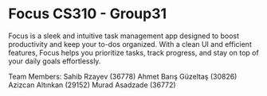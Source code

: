 # Focus CS310 - Group31
Focus is a sleek and intuitive task management app designed to boost productivity and keep your to-dos organized. With a clean UI and efficient features, Focus helps you prioritize tasks, track progress, and stay on top of your daily goals effortlessly.

Team Members:
Sahib Rzayev (36778)
Ahmet Barış Güzeltaş (30826)
Azizcan Altınkan (29152)
Murad Asadzade (36772)
